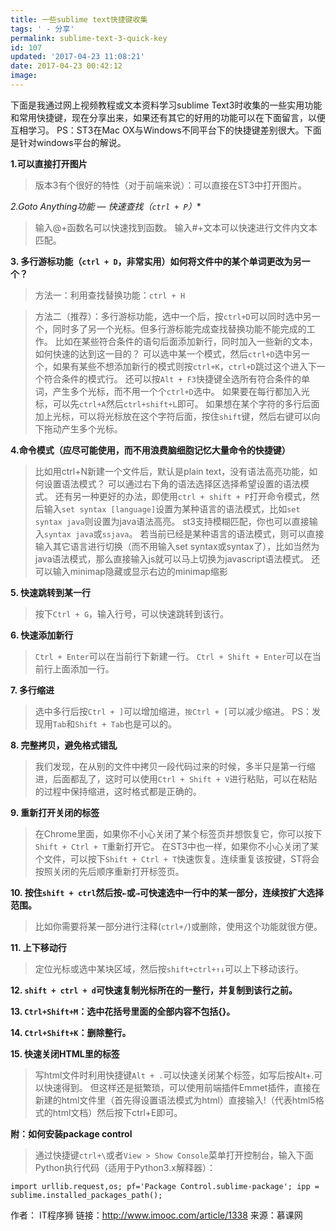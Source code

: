 ```yaml
---
title: 一些sublime text快捷键收集
tags: ' - 分享'
permalink: sublime-text-3-quick-key
id: 107
updated: '2017-04-23 11:08:21'
date: 2017-04-23 00:42:12
image:
---
```


下面是我通过网上视频教程或文本资料学习sublime Text3时收集的一些实用功能和常用快捷键，现在分享出来，如果还有其它的好用的功能可以在下面留言，以便互相学习。
PS：ST3在Mac OX与Windows不同平台下的快捷键差别很大。下面是针对windows平台的解说。

**1.可以直接打开图片**
>版本3有个很好的特性（对于前端来说）：可以直接在ST3中打开图片。

*2.Goto Anything功能 — 快速查找（`ctrl + P`）**

>输入@+函数名可以快速找到函数。
输入#+文本可以快速进行文件内文本匹配。

**3. 多行游标功能（`ctrl + D`，非常实用）如何将文件中的某个单词更改为另一个？**

>方法一：利用查找替换功能：`ctrl + H`

>方法二（推荐）：多行游标功能，选中一个后，按`ctrl+D`可以同时选中另一个，同时多了另一个光标。但多行游标能完成查找替换功能不能完成的工作。
比如在某些符合条件的语句后面添加新行，同时加入一些新的文本，如何快速的达到这一目的？
可以选中某一个模式，然后`ctrl+D`选中另一个，如果有某些不想添加新行的模式则按`ctrl+K`，`ctrl+D`跳过这个进入下一个符合条件的模式行。
还可以按`Alt + F3`快捷键全选所有符合条件的单词，产生多个光标，而不用一个个`ctrl+D`选中。
如果要在每行都加入光标，可以先`ctrl+A`然后`ctrl+shift+L`即可。
如果想在某个字符的多行后面加上光标，可以将光标放在这个字符后面，按住`shift`键，然后右键可以向下拖动产生多个光标。

**4.命令模式（应尽可能使用，而不用浪费脑细胞记忆大量命令的快捷键）**
>比如用ctrl+N新建一个文件后，默认是plain text，没有语法高亮功能，如何设置语法模式？
可以通过右下角的语法选择区选择希望设置的语法模式。
还有另一种更好的办法，即使用`ctrl + shift + P`打开命令模式，然后输入`set syntax [language]`设置为某种语言的语法模式，比如`set syntax java`则设置为java语法高亮。
st3支持模糊匹配，你也可以直接输入`syntax java`或`ssjava`。
若当前已经是某种语言的语法模式，则可以直接输入其它语言进行切换（而不用输入set syntax或syntax了），比如当然为java语法模式，那么直接输入js就可以马上切换为javascript语法模式。
还可以输入minimap隐藏或显示右边的minimap缩影

**5. 快速跳转到某一行**

>按下`Ctrl + G`，输入行号，可以快速跳转到该行。

**6. 快速添加新行**
>`Ctrl + Enter`可以在当前行下新建一行。
`Ctrl + Shift + Enter`可以在当前行上面添加一行。

**7. 多行缩进**
>选中多行后按`Ctrl + ]`可以增加缩进，`按Ctrl + [`可以减少缩进。
PS：发现用`Tab`和`Shift + Tab`也是可以的。

**8. 完整拷贝，避免格式错乱**
>我们发现，在从别的文件中拷贝一段代码过来的时候，多半只是第一行缩进，后面都乱了，这时可以使用`Ctrl + Shift + V`进行粘贴，可以在粘贴的过程中保持缩进，这时格式都是正确的。

**9. 重新打开关闭的标签**
>在Chrome里面，如果你不小心关闭了某个标签页并想恢复它，你可以按下`Shift + Ctrl + T`重新打开它。
在ST3中也一样，如果你不小心关闭了某个文件，可以按下`Shift + Ctrl + T`快速恢复。连续重复该按键，ST将会按照关闭的先后顺序重新打开标签页。

**10. 按住`shift + ctrl`然后按`←`或`→`可快速选中一行中的某一部分，连续按扩大选择范围。**

>比如你需要将某一部分进行注释(`ctrl+/`)或删除，使用这个功能就很方便。

**11. 上下移动行**
>定位光标或选中某块区域，然后按`shift+ctrl+↑↓`可以上下移动该行。

**12. `shift + ctrl + d`可快速复制光标所在的一整行，并复制到该行之前。**

**13. `Ctrl+Shift+M`：选中花括号里面的全部内容不包括{}。**

**14. `Ctrl+Shift+K`：删除整行。**

**15. 快速关闭HTML里的标签**
>写html文件时利用快捷键`Alt + .`可以快速关闭某个标签，如写<html>后按Alt+.可以快速得到</html>。
但这样还是挺繁琐，可以使用前端插件Emmet插件，直接在新建的html文件里（首先得设置语法模式为html）直接输入!（代表html5格式的html文档）然后按下ctrl+E即可。

**附：如何安装package control**

>通过快捷键`ctrl+\`或者`View > Show Console`菜单打开控制台，输入下面Python执行代码（适用于Python3.x解释器）：
```
import urllib.request,os; pf='Package Control.sublime-package'; ipp = sublime.installed_packages_path();
```

作者： IT程序狮 
链接：http://www.imooc.com/article/1338
来源：慕课网